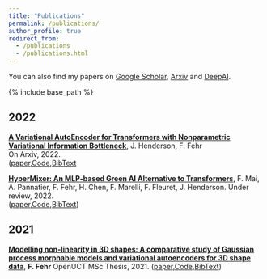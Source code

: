 ```yaml
---
title: "Publications"
permalink: /publications/
author_profile: true
redirect_from: 
  - /publications
  - /publications.html
---
```


You can also find my papers on [Google Scholar](https://scholar.google.com/citations?hl=en&user=WaZWY0wAAAAJ), [Arxiv](https://arxiv.org/search/cs?searchtype=author&query=Fehr%2C+F) and [DeepAI](https://deepai.org/profile/fabio-fehr).

{% include base_path %}
## 2022
[**A Variational AutoEncoder for Transformers with Nonparametric Variational Information Bottleneck**](https://arxiv.org/abs/2003.13118), J. Henderson, F. Fehr  
On Arxiv, 2022.  
([paper](https://arxiv.org/pdf/2207.13529.pdf),[Code](),[BibText]()  

[**HyperMixer: An MLP-based Green AI Alternative to Transformers**](https://arxiv.org/abs/1911.03561), F. Mai, A. Pannatier, F. Fehr, H. Chen, F. Marelli, F. Fleuret, J. Henderson.
Under review, 2022.  
([paper](https://arxiv.org/pdf/2203.03691.pdf),[Code](),[BibText]())  

## 2021
[**Modelling non-linearity in 3D shapes: A comparative study of Gaussian process morphable models and variational autoencoders for 3D shape data**](https://open.uct.ac.za/handle/11427/35725), **F. Fehr**
OpenUCT MSc Thesis, 2021.
([paper](https://open.uct.ac.za/bitstream/handle/11427/35725/thesis_sci_2021_fehr%20fabio.pdf?sequence=1&isAllowed=y),[Code](),[BibText]())  


<!--
([Paper](https://www.aclweb.org/anthology/D19-6605/),[Code](https://github.com/alirezamshi/AME-CMR),[BibText](https://www.aclweb.org/anthology/D19-6605.bib)) 
-->


